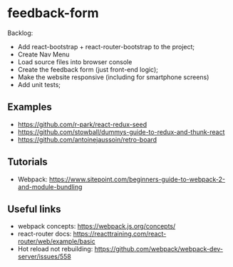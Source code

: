 # feedback-form

Backlog:
* Add react-bootstrap + react-router-bootstrap to the project;
* Create Nav Menu
* Load source files into browser console
* Create the feedback form (just front-end logic);
* Make the website responsive (including for smartphone screens)
* Add unit tests;

## Examples

* https://github.com/r-park/react-redux-seed
* https://github.com/stowball/dummys-guide-to-redux-and-thunk-react
* https://github.com/antoinejaussoin/retro-board

## Tutorials

* Webpack: https://www.sitepoint.com/beginners-guide-to-webpack-2-and-module-bundling

## Useful links

* webpack concepts: https://webpack.js.org/concepts/
* react-router docs: https://reacttraining.com/react-router/web/example/basic
* Hot reload not rebuilding: https://github.com/webpack/webpack-dev-server/issues/558
